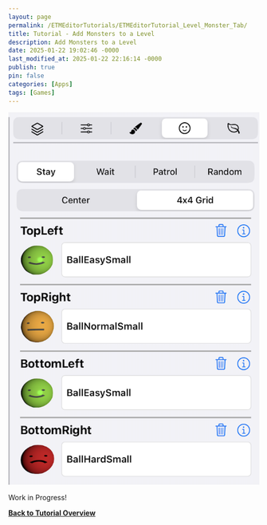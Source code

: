 ```yaml
---
layout: page
permalink: /ETMEditorTutorials/ETMEditorTutorial_Level_Monster_Tab/
title: Tutorial - Add Monsters to a Level
description: Add Monsters to a Level
date: 2025-01-22 19:02:46 -0000
last_modified_at: 2025-01-22 22:16:14 -0000
publish: true
pin: false
categories: [Apps]
tags: [Games]
---
```


![Detail Monster](/assets/ETMEditor/DetailMonster.png)

Work in Progress!

**[Back to Tutorial Overview](/ETMEditorTutorials/ETMEditorTutorials)**
